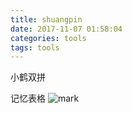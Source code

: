 ```yaml
---
title: shuangpin
date: 2017-11-07 01:58:04
categories: tools
tags: tools
---
```

小鹤双拼
<!--more-->
记忆表格
![mark](http://ou7k0sem6.bkt.clouddn.com/blog/171107/fhAelig5mG.gif)
